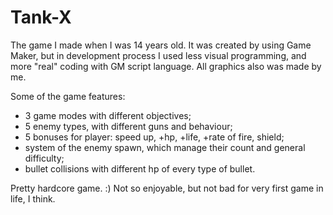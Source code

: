 # Tank-X

The game I made when I was 14 years old. It was created by using Game Maker, but in development process I used less visual programming, and more "real" coding with GM script language.
All graphics also was made by me.

Some of the game features:
* 3 game modes with different objectives;
* 5 enemy types, with different guns and behaviour;
* 5 bonuses for player: speed up, +hp, +life, +rate of fire, shield;
* system of the enemy spawn, which manage their count and general difficulty;
* bullet collisions with different hp of every type of bullet.

Pretty hardcore game. :)
Not so enjoyable, but not bad for very first game in life, I think.
